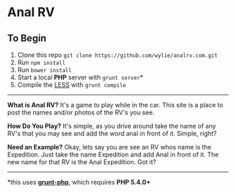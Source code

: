 # Anal RV

## To Begin
1. Clone this repo `git clone https://github.com/wylie/analrv.com.git`
2. Run `npm install`
3. Run `bower install`
4. Start a local **PHP** server with `grunt server`*
5. Compile the [LESS][1] with `grunt compile`

---

**What is Anal RV?** It's a game to play while in the car. This site is a place to post the names and/or photos of the RV's you see.

**How Do You Play?** It's simple, as you drive around take the name of any RV's that you may see and add the word anal in front of it. Simple, right?

**Need an Example?** Okay, lets say you are see an RV whos name is the Expedition. Just take the name Expedition and add Anal in front of it. The new name for that RV is the Anal Expedition. Got it?

---

\*this uses [**grunt-php**][2], which requires **PHP 5.4.0+**


  [1]: http://lesscss.org/
  [2]: https://github.com/sindresorhus/grunt-php